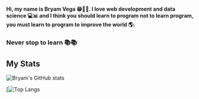 #### Hi, my name is Bryam Vega 😁👋🏻. I love web development and data science 💻📊 and I think you should learn to program not to learn program, you must learn to program to improve the world 🌎. 

### Never stop to learn 📚📚

## My Stats

![Bryam's GitHub stats](https://github-readme-stats.vercel.app/api?username=bvegaM&show_icons=true&theme=dark)

[![Top Langs](https://github-readme-stats.vercel.app/api/top-langs/?username=bvegaM&theme=dark)

